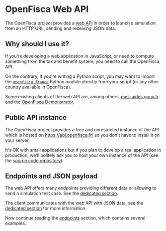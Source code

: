 # OpenFisca Web API

The OpenFisca project provides a [web API](https://en.wikipedia.org/wiki/Web_API) in order
to launch a simulation from an HTTP URL, sending and receiving JSON data.

## Why should I use it?

If you're developing a web application in JavaScript, or need to compute something from the tax and benefit system,
you need to call the OpenFisca API.

On the contrary, if you're writing a Python script, you may want to import the [`openfisca_france`](https://pypi.python.org/pypi/OpenFisca-France)
Python module directly from your script (or any other country available in OpenFisca).

Some existing clients of the web API are, among others, [mes-aides.gouv.fr](https://mes-aides.gouv.fr/) and the [OpenFisca Demonstrator](https://ui.openfisca.fr/).

## Public API instance

The OpenFisca project provides a free and unrestricted instance of the API which is hosted on https://api.openfisca.fr/
so you don't have to install it on your server.

It's OK with small applications but if you plan to develop a real application in production,
we'll politely ask you to host your own instance of the API (see the [source code repository](https://github.com/openfisca/openfisca-web-api)).

## Endpoints and JSON payload

The web API offers many endpoints providing different data or allowing to send a simulation test case.
See the [dedicated section](./endpoints.md).

The client communicates with the web API with JSON data, see the [dedicated section](./json-data-structures.md) for more information.

Now continue reading the [endpoints](./endpoints.md) section, which contains several examples.
